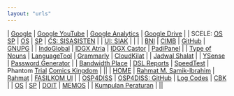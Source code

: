 ```yaml
---
layout: "urls"
---
```


| [Google](https://google.com/) | [Google YouTube](https://www.youtube.com/) | [Google Analytics](https://analytics.google.com/) | [Google Drive](https://drive.google.com/) |
| SCELE: [OS](https://scele.cs.ui.ac.id/course/view.php?id=3398) [SP](https://scele.cs.ui.ac.id/course/view.php?id=3356) | [OS](https://os.vlsm.org/) | [SP](https://sp.vlsm.org/) | [CS: SISASISTEN](https://siasisten.cs.ui.ac.id/) |
| [UI: SIAK](https://academic.ui.ac.id/) | 
| |
| [BNI](https://www.bni.co.id/) | [CIMB](https://www.octoclicks.co.id/) | [GitHub](https://github.com/) | [GNUPG](https://gnupg.org/) |
| [IndoGlobal](https://indoglobal.com/) | [IDGX Atria](https://control.atria.idgx.net/user/) | [IDGX Castor](https://control.castor.idgx.net/user/) | [PadiPanel](https://cpanel.vlsm.org/) |
| [Type of Nouns](https://youtu.be/a0PS8emW6Qo) | [LanguageTool](https://languagetoolplus.com/) | [Grammarly](https://grammarly.com/) | [CloudKilat](https://portal.cloudkilat.com/) |
| [Jadwal Shalat](http://m.jadwalsholat.org/) | | [YSense](https://www.ysense.com/) | [Password Generator](https://www.lastpass.com/features/password-generator) | 
| [Bandwidth Place](https://www.speedtest.net/) | [DSL Reports](http://www.dslreports.com/speedtest) | [SpeedTest](https://www.comparitech.com/internet-providers/speed-test/) | Phantom [Trial](http://www.phantomtrail.com/daily-comic-strips/Phantom) [Comics Kingdom](https://www.comicskingdom.com/phantom) |
||
| [HOME](https://home.vlsm.org) | [Rahmat M. Samik-Ibrahim](https://rahmatm.samik-ibrahim.vlsm.org/) | [Rahmat](https://rahmat.vlsm.org/) | [FASILKOM UI](https://www.cs.ui.ac.id/) |
| [OSP4DISS](https://osp4diss.vlsm.org/) | [OSP4DISS: GitHub](https://github.com/OSP4DISS/) | [Log Codes](https://osp4diss.vlsm.org/ETC/logCodes.txt) | [CBK](https://github.com/cbkadal/) |
| [OS](https://os.vlsm.org/) | [SP](https://sp.vlsm.org/) | [DOIT](https://doit.vlsm.org/) | [MEMOS](https://memos.vlsm.org) |
| [Kumpulan Peraturan](https://uu.vlsm.org/) |
||

